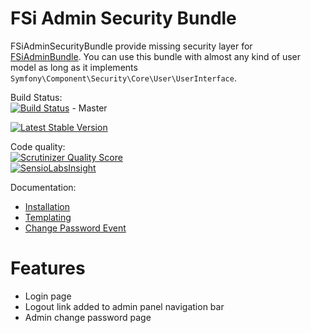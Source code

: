 # FSi Admin Security Bundle

FSiAdminSecurityBundle provide missing security layer for [FSiAdminBundle](https://github.com/fsi-open/admin-bundle).
You can use this bundle with almost any kind of user model as long as it implements
``Symfony\Component\Security\Core\User\UserInterface``.

Build Status:  
[![Build Status](https://travis-ci.org/fsi-open/admin-security-bundle.png?branch=master)](https://travis-ci.org/fsi-open/admin-security-bundle) - Master

[![Latest Stable Version](https://poser.pugx.org/fsi/admin-security-bundle/v/stable.png)](https://packagist.org/packages/fsi/admin-security-bundle)

Code quality:  
[![Scrutinizer Quality Score](https://scrutinizer-ci.com/g/fsi-open/admin-security-bundle/badges/quality-score.png?s=ce9af6e82e14df01fe992acb52666fcb1b34e23f)](https://scrutinizer-ci.com/g/fsi-open/admin-security-bundle/)  
[![SensioLabsInsight](https://insight.sensiolabs.com/projects/fadce112-e534-4259-ba83-a8bdf0631201/mini.png)](https://insight.sensiolabs.com/projects/fadce112-e534-4259-ba83-a8bdf0631201)

Documentation:

- [Installation](Resources/doc/installation.md)
- [Templating](Resources/doc/templating.md)
- [Change Password Event](Resources/doc/change_password_event.md)

# Features

* Login page
* Logout link added to admin panel navigation bar
* Admin change password page

